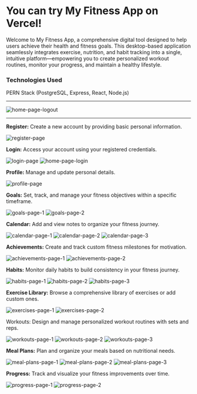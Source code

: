 # You can try My Fitness App on Vercel!

Welcome to My Fitness App, a comprehensive digital tool designed to help users achieve their health and fitness goals. This desktop-based application seamlessly integrates exercise, nutrition, and habit tracking into a single, intuitive platform—empowering you to create personalized workout routines, monitor your progress, and maintain a healthy lifestyle.

### Technologies Used
PERN Stack (PostgreSQL, Express, React, Node.js)

***

![home-page-logout](https://github.com/user-attachments/assets/1d6fb5f3-fc24-468a-9e62-98957612649c)

***

**Register:** Create a new account by providing basic personal information.

![register-page](https://github.com/user-attachments/assets/d2fda473-35c2-4e82-accd-6cbc9e6ec8da)

**Login:** Access your account using your registered credentials.

![login-page](https://github.com/user-attachments/assets/5e6658f2-78f8-4b22-9647-e2a45dafe142)
![home-page-login](https://github.com/user-attachments/assets/6ff540ae-8eaf-4fe5-83be-c5b74bf44c4a)

**Profile:** Manage and update personal details.

![profile-page](https://github.com/user-attachments/assets/71716809-2256-4b69-97b0-2cf990d3a3c5)

**Goals:** Set, track, and manage your fitness objectives within a specific timeframe.

![goals-page-1](https://github.com/user-attachments/assets/aa9d83b3-bac5-44d0-9209-cb9f5c0d6e92)
![goals-page-2](https://github.com/user-attachments/assets/769437af-b792-47f6-a689-9188c21027ee)

**Calendar:** Add and view notes to organize your fitness journey.

![calendar-page-1](https://github.com/user-attachments/assets/094a2b9d-399b-43aa-9ec0-5c00749d79e2)
![calendar-page-2](https://github.com/user-attachments/assets/2e427991-ecd0-4ac9-88c3-251c12d34b93)
![calendar-page-3](https://github.com/user-attachments/assets/004cb4aa-417d-46f8-87db-69f05a849111)

**Achievements:** Create and track custom fitness milestones for motivation.

![achievements-page-1](https://github.com/user-attachments/assets/bb08e527-23cc-4635-92de-d83d3e7c0a9b)
![achievements-page-2](https://github.com/user-attachments/assets/bf13f75b-1506-4aa9-bb14-a9bf574eac1c)

**Habits:** Monitor daily habits to build consistency in your fitness journey.

![habits-page-1](https://github.com/user-attachments/assets/1cf89959-3c58-4d41-ad2a-c9fbaca7b3e4)
![habits-page-2](https://github.com/user-attachments/assets/43f7275c-7a16-4564-8a18-fc6f887e8976)
![habits-page-3](https://github.com/user-attachments/assets/7109c412-97bb-431b-a175-dfa4c1e88db1)

**Exercise Library:** Browse a comprehensive library of exercises or add custom ones.

![exercises-page-1](https://github.com/user-attachments/assets/67b00d51-f697-4ebf-b0c4-ec67faeaa963)
![exercises-page-2](https://github.com/user-attachments/assets/33b178bb-06a3-40e7-b44d-9cb6b3228804)

Workouts: Design and manage personalized workout routines with sets and reps.

![workouts-page-1](https://github.com/user-attachments/assets/cc12521d-7c09-44a6-ba57-3e0ca6c6e967)
![workouts-page-2](https://github.com/user-attachments/assets/d1c611ea-ac03-4609-9cf1-5110450331d1)
![workouts-page-3](https://github.com/user-attachments/assets/30e0c7be-7044-40ab-90dd-983a7c4390e0)

**Meal Plans:** Plan and organize your meals based on nutritional needs.

![meal-plans-page-1](https://github.com/user-attachments/assets/3f100762-b2d1-484c-9c11-9c14fa7d3819)
![meal-plans-page-2](https://github.com/user-attachments/assets/1538a5a8-3fbd-4279-ae5e-2a697b5ca56f)
![meal-plans-page-3](https://github.com/user-attachments/assets/d77c72c2-cbd9-4fb4-9873-1c6417aa2928)

**Progress:** Track and visualize your fitness improvements over time.

![progress-page-1](https://github.com/user-attachments/assets/689c3edc-ec82-4b2d-9c06-f639ca2073f4)
![progress-page-2](https://github.com/user-attachments/assets/f58eec70-7230-4669-96a5-bf31aedca20d)
